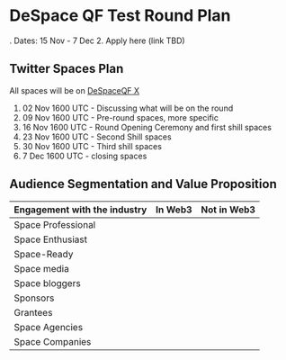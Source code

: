 # DeSpace QF Test Round Plan

. Dates: 15 Nov - 7 Dec
2. Apply here (link TBD)

## Twitter Spaces Plan

All spaces will be on [DeSpaceQF X](https://x.com/DeSpaceQF)

1. 02 Nov 1600 UTC - Discussing what will be on the round
2. 09 Nov 1600 UTC - Pre-round spaces, more specific
3. 16 Nov 1600 UTC - Round Opening Ceremony and first shill spaces
4. 23 Nov 1600 UTC - Second Shill spaces
5. 30 Nov 1600 UTC - Third shill spaces
6. 7 Dec 1600 UTC - closing spaces

## Audience Segmentation and Value Proposition

|Engagement with the industry| In Web3 | Not in Web3|
|--------|----|---|
|Space Professional|||
|Space Enthusiast| ||
|Space-Ready|||
|Space media |||
|Space bloggers|||
|Sponsors|||
|Grantees|||
|Space Agencies|||
|Space Companies|||


